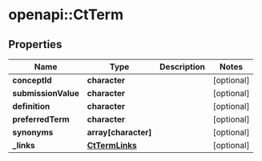 # openapi::CtTerm


## Properties
Name | Type | Description | Notes
------------ | ------------- | ------------- | -------------
**conceptId** | **character** |  | [optional] 
**submissionValue** | **character** |  | [optional] 
**definition** | **character** |  | [optional] 
**preferredTerm** | **character** |  | [optional] 
**synonyms** | **array[character]** |  | [optional] 
**_links** | [**CtTermLinks**](CtTermLinks.md) |  | [optional] 


